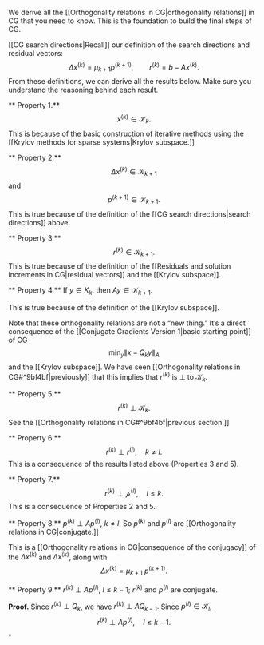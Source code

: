 We derive all the [[Orthogonality relations in CG|orthogonality relations]] in CG that you need to know. This is the foundation to build the final steps of CG.

[[CG search directions|Recall]] our definition of the search directions and residual vectors:
$$
\Delta x^{(k)} = \mu_{k+1} p^{(k+1)}, \qquad
r^{(k)} = b - A x^{(k)}.
$$
From these definitions, we can derive all the results below. Make sure you understand the reasoning behind each result.

** Property 1.**
$$
x^{(k)} \in \mathcal K_k.
$$
This is because of the basic construction of iterative methods using the [[Krylov methods for sparse systems|Krylov subspace.]]

** Property 2.**
$$
\Delta x^{(k)} \in \mathcal K_{k+1}
$$ 
and
$$
p^{(k+1)} \in \mathcal K_{k+1}.
$$
This is true because of the definition of the [[CG search directions|search directions]] above.

** Property 3.**
$$
r^{(k)} \in \mathcal K_{k+1}.
$$
This is true because of the definition of the [[Residuals and solution increments in CG|residual vectors]] and the [[Krylov subspace]].

** Property 4.**
If $y \in K_k$, then $Ay \in \mathcal K_{k+1}.$

This is true because of the definition of the [[Krylov subspace]].

Note that these orthogonality relations are not a “new thing.” It’s a direct consequence of the [[Conjugate Gradients Version 1|basic starting point]] of CG
$$
\min_{y} \| x - Q_k y \|_A
$$
and the [[Krylov subspace]]. We have seen [[Orthogonality relations in CG#^9bf4bf|previously]] that this implies that $r^{(k)}$ is $\perp$ to $\mathcal K_k.$

** Property 5.**
$$
r^{(k)} \perp \mathcal K_k.
$$
See the [[Orthogonality relations in CG#^9bf4bf|previous section.]]

** Property 6.**
$$
r^{(k)} \perp r^{(l)}, \quad k \neq l.
$$
This is a consequence of the results listed above (Properties 3 and 5).

** Property 7.**
$$
r^{(k)} \perp \mathcal p^{(l)}, \quad l \le k.
$$
This is a consequence of Properties 2 and 5.

** Property 8.**
$p^{(k)} \perp A p^{(l)},$ $k \neq l.$ So $p^{(k)}$ and $p^{(l)}$ are [[Orthogonality relations in CG|conjugate.]]

This is a [[Orthogonality relations in CG|consequence of the conjugacy]] of the $\Delta x^{(k)}$ and $\Delta x^{(k)}$, along with 
$$
\Delta x^{(k)} = \mu_{k+1} \: p^{(k+1)}.
$$

** Property 9.**
$r^{(k)} \perp A p^{(l)},$ $l \le k-1;$ $r^{(k)}$ and $p^{(l)}$ are conjugate.

**Proof.**
Since $r^{(k)} \perp Q_k$, we have $r^{(k)} \perp A Q_{k-1}.$ Since $p^{(l)} \in \mathcal K_l,$
$$
r^{(k)} \perp Ap^{(l)}, \quad l \le k-1.
$$
$\square$